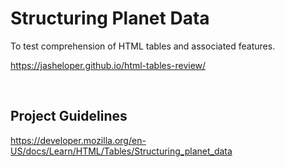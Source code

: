# Structuring Planet Data

To test comprehension of HTML tables and associated features.

https://jasheloper.github.io/html-tables-review/

<br>

## Project Guidelines
https://developer.mozilla.org/en-US/docs/Learn/HTML/Tables/Structuring_planet_data
